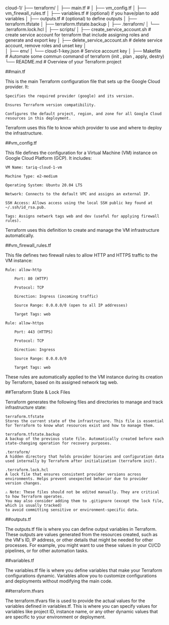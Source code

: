 cloud-1/
├── terraform/
│   ├── main.tf                  # 
│   ├── vm_config.tf
│   ├── vm_firewall_rules.tf
│   ├── variables.tf             # (optional) if you have/plan to add variables
│   ├── outputs.tf               # (optional) to define outputs
│   ├── terraform.tfstate
│   ├── terraform.tfstate.backup
│   ├── .terraform/
│   └── .terraform.lock.hcl
│
├── scripts/
│   ├── create_service_account.sh   # create service account for terraform that include assigning roles and generate and export key
│   ├── delete_service_account.sh   # delete service account, remove roles and unset key
│                   
│
├── env/
│   └── cloud-1-key.json            # Service account key
│
├── Makefile                        # Automate some commun command of terraform (init , plan , apply, destry)
└── README.md                       # Overview of your Terraform project


##main.tf

This is the main Terraform configuration file that sets up the Google Cloud provider. It:

    Specifies the required provider (google) and its version.

    Ensures Terraform version compatibility.

    Configures the default project, region, and zone for all Google Cloud resources in this deployment.

Terraform uses this file to know which provider to use and where to deploy the infrastructure.


##vm_config.tf

This file defines the configuration for a Virtual Machine (VM) instance on Google Cloud Platform (GCP). It includes:

    VM Name: tariq-cloud-1-vm

    Machine Type: e2-medium

    Operating System: Ubuntu 20.04 LTS

    Network: Connects to the default VPC and assigns an external IP.

    SSH Access: Allows access using the local SSH public key found at ~/.ssh/id_rsa.pub.

    Tags: Assigns network tags web and dev (useful for applying firewall rules).

Terraform uses this definition to create and manage the VM infrastructure automatically.

##vm_firewall_rules.tf

This file defines two firewall rules to allow HTTP and HTTPS traffic to the VM instance:

    Rule: allow-http

        Port: 80 (HTTP)

        Protocol: TCP

        Direction: Ingress (incoming traffic)

        Source Range: 0.0.0.0/0 (open to all IP addresses)

        Target Tags: web

    Rule: allow-https

        Port: 443 (HTTPS)

        Protocol: TCP

        Direction: Ingress

        Source Range: 0.0.0.0/0

        Target Tags: web

These rules are automatically applied to the VM instance during its creation by Terraform, based on its assigned network tag web.



##Terraform State & Lock Files

Terraform generates the following files and directories to manage and track infrastructure state:

    terraform.tfstate
    Stores the current state of the infrastructure. This file is essential for Terraform to know what resources exist and how to manage them.

    terraform.tfstate.backup
    A backup of the previous state file. Automatically created before each state-changing operation for recovery purposes.

    .terraform/
    A hidden directory that holds provider binaries and configuration data used internally by Terraform after initialization (terraform init).

    .terraform.lock.hcl
    A lock file that ensures consistent provider versions across environments. Helps prevent unexpected behavior due to provider version changes.

    ⚠️ Note: These files should not be edited manually. They are critical to how Terraform operates.
    You may also consider adding them to .gitignore (except the lock file, which is usually tracked)
    to avoid committing sensitive or environment-specific data.


##outputs.tf

The outputs.tf file is where you can define output variables in Terraform.
These outputs are values generated from the resources created, such as the VM's ID, IP address,
or other details that might be needed for other processes. For example,
you might want to use these values in your CI/CD pipelines, or for other automation tasks. 

##variables.tf

The variables.tf file is where you define variables that make your Terraform configurations dynamic.
Variables allow you to customize configurations and deployments without modifying the main code. 

##terraform.tfvars

The terraform.tfvars file is used to provide the actual values for the variables defined in variables.tf.
This is where you can specify values for variables like project ID, instance name, 
or any other dynamic values that are specific to your environment or deployment.



